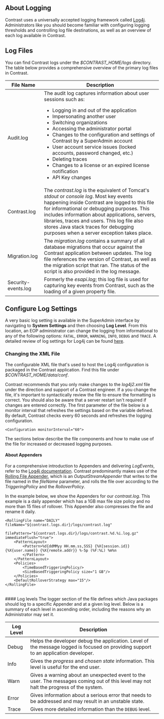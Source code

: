 <!--
title: "Configuring Logging with TeamServer"
description: "Guidelines for configuring logging within TeamServer using the log4j2.xml property file"
tags: "installation setup configuration EOP logging log4j"
-->

## About Logging 
Contrast uses a universally accepted logging framework called [Log4j](http://logging.apache.org/log4j/2.x/). Administrators like you should become familiar with configuring logging thresholds and controlling log file destinations, as well as an overview of each log available in Contrast.

## Log Files

You can find Contrast logs under the *$CONTRAST_HOME/logs* directory. The table below provides a comprehensive overview of the primary log files in Contrast.

| File Name       | Description                                                                                                                                                                                                                                          |
|---------------------|-------------------------------------------------------------------------------------------------------------|
| Audit.log           | The audit log captures information about user sessions such as:  <ul><li>Logging in and out of the application </li><li>Impersonating another user</li><li>Switching organizations</li><li>Accessing the administrator portal</li><li>Changes to the configuration and settings of Contrast by a SuperAdmin account</li><li>User account service issues (locked accounts, password changed, etc.)</li><li> Deleting traces </li><li>Changes to a license or an expired license notification</li><li>API Key changes</li>|
| Contrast.log        | The *contrast.log* is the equivalent of Tomcat's *stdout* or *console log*. Most key events happening inside Contrast are logged to this file for informational or debugging purposes. This includes information about applications, servers, libraries, traces and users. This log file also stores Java stack traces for debugging purposes when a server exception takes place.                                                                                                                              |
| Migration.log       | The *migration.log* contains a summary of all database migrations that occur against the Contrast application between updates. The log file references the version of Contrast, as well as the migration script that ran. The status of the script is also provided in the log message.                                                                                  |
| Security-events.log | Formerly the *esapi.log*; this log file is used for capturing key events from Contrast, such as the loading of a given property file.                                                                                                           |


## Configure Log Settings

A very basic log setting is available in the SuperAdmin interface by navigating to **System Settings** and then choosing **Log Level**. From this location, an EOP administrator can change the logging from informational to any of the following options: ```FATAL```, ```ERROR```, ```WARNING```, ```INFO```, ```DEBUG``` and ```TRACE```. A detailed review of log settings for Log4j can be found [here](http://logging.apache.org/log4j/2.x/manual/customloglevels.html).

### Changing the XML File

The configurable XML file that's used to host the Log4j configuration is packaged in the Contrast application. Find this file under *$CONTRAST_HOME/data/conf*. 

Contrast recommends that you only make changes to the *log4j2.xml* file under the direction and support of a Contrast engineer. If a you change the file, it's important to syntactically review the file to ensure the formatting is correct. You should also be aware that a server restart isn't required if changes are entered correctly. The first parameter of the file below is a monitor interval that refreshes the settings based on the variable defined. By default, Contrast checks every 60 seconds and refreshes the logging configuration.

````
<Configuration monitorInterval="60">
````

The sections below describe the file components and how to make use of the file for increased or decreased logging purposes.

#### About Appenders

For a comprehensive introduction to Appenders and delivering *LogEvents*, refer to the [Log4j documentation](https://logging.apache.org/log4j/2.x/manual/appenders.html). Contrast predominantly makes use of the [Rolling File Appender](https://logging.apache.org/log4j/2.x/manual/appenders.html#RollingFileAppender), which is an *OutputStreamAppender* that writes to the file named in the *fileName* parameter, and rolls the file over according to the *TriggeringPolicy* and the *RolloverPolicy*. 

In the example below, we show the Appenders for our *contrast.log*. This example is a daily appender which has a 1GB max file size policy and no more than 15 files of rollover. This Appender also compresses the file and rename it daily.

````
<RollingFile name="DAILY" fileName="${contrast.logs.dir}/logs/contrast.log"
            filePattern="${contrast.logs.dir}/logs/contrast.%d.%i.log.gz" immediateFlush="true">
    <PatternLayout>
        <Pattern>%d{ddMMyy HH.mm.ss,SSS} {%X{session.id}} {%X{user.name}} {%X{remote.addr}} %-5p (%F:%L) %m%n
        </Pattern>
    </PatternLayout>
    <Policies>
        <TimeBasedTriggeringPolicy/>
        <SizeBasedTriggeringPolicy size="1 GB"/>
    </Policies>
    <DefaultRolloverStrategy max="15"/>
</RollingFile>
````

<br/>
#### Log levels
The logger section of the file defines which Java packages should log to a specific Appender and at a given log level. Below is a summary of each level in ascending order, including the reasons why an Administrator may set it. 

| Log Level | Description  |
|-----------|-----------------------------------------------------------------------------------------------------------------------|
| Debug     | Helps the developer debug the application. Level of the message logged is focused on providing support to an application developer.                  |
| Info      | Gives the *progress* and *chosen state* information. This level is useful for the end user.   |
| Warn      | Gives a warning about an unexpected event to the user. The messages coming out of this level may not halt the progress of the system.           |
| Error     | Gives information about a serious error that needs to be addressed and may result in an unstable state. |
| Trace     | Gives more detailed information than the ```DEBUG``` level.  |




